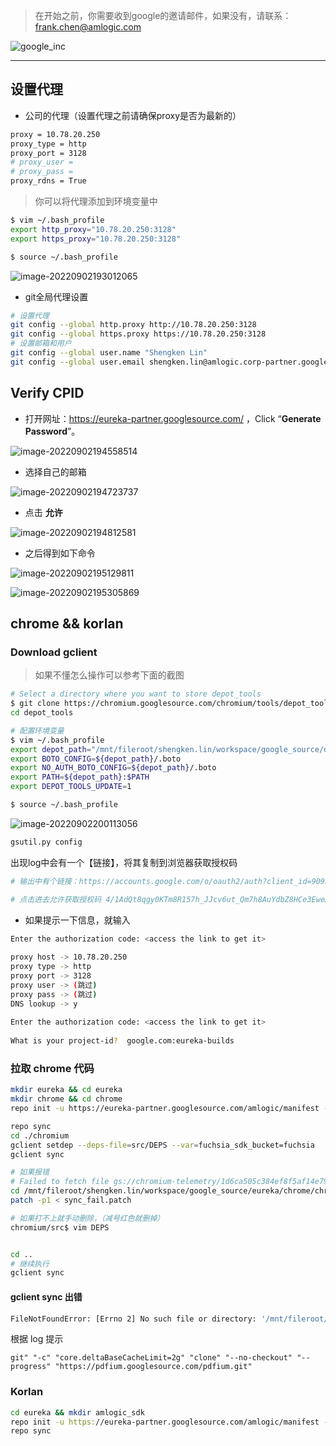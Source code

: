 > 在开始之前，你需要收到google的邀请邮件，如果没有，请联系：frank.chen@amlogic.com

![google_inc](.img/google_inc.png)

----

## 设置代理

- 公司的代理（设置代理之前请确保proxy是否为最新的）

```sh
proxy = 10.78.20.250
proxy_type = http
proxy_port = 3128
# proxy_user = 
# proxy_pass = 
proxy_rdns = True
```

> 你可以将代理添加到环境变量中

```sh
$ vim ~/.bash_profile
export http_proxy="10.78.20.250:3128"
export https_proxy="10.78.20.250:3128"

$ source ~/.bash_profile
```

![image-20220902193012065](.img/image-20220902193012065.png)

- git全局代理设置

```sh
# 设置代理
git config --global http.proxy http://10.78.20.250:3128
git config --global https.proxy https://10.78.20.250:3128
# 设置邮箱和用户
git config --global user.name "Shengken Lin"
git config --global user.email shengken.lin@amlogic.corp-partner.google.com
```


## Verify CPID

- 打开网址：https://eureka-partner.googlesource.com/ ，Click “**Generate Password**”。

![image-20220902194558514](.img/image-20220902194558514.png)

- 选择自己的邮箱

![image-20220902194723737](.img/image-20220902194723737.png)

- 点击 **允许**

![image-20220902194812581](.img/image-20220902194812581.png)

- 之后得到如下命令

![image-20220902195129811](.img/image-20220902195129811.png)

![image-20220902195305869](.img/image-20220902195305869.png)

## chrome && korlan

### Download gclient

> 如果不懂怎么操作可以参考下面的截图

```sh
# Select a directory where you want to store depot_tools
$ git clone https://chromium.googlesource.com/chromium/tools/depot_tools.git
cd depot_tools

# 配置环境变量
$ vim ~/.bash_profile
export depot_path="/mnt/fileroot/shengken.lin/workspace/google_source/depot_tools"
export BOTO_CONFIG=${depot_path}/.boto
export NO_AUTH_BOTO_CONFIG=${depot_path}/.boto
export PATH=${depot_path}:$PATH
export DEPOT_TOOLS_UPDATE=1

$ source ~/.bash_profile
```

![image-20220902200113056](.img/image-20220902200113056.png)

```sh
gsutil.py config
```

出现log中会有一个【链接】，将其复制到浏览器获取授权码

```sh
# 输出中有个链接：https://accounts.google.com/o/oauth2/auth?client_id=909320924072.apps.googleusercontent.com&redirect_uri=urn%3Aietf%3Awg%3Aoauth%3A2.0%3Aoob&scope=https%3A%2F%2Fwww.googleapis.com%2Fauth%2Fcloud-platform+https%3A%2F%2Fwww.googleapis.com%2Fauth%2Faccounts.reauth&access_type=offline&response_type=code  # gsutil.py config 之后生成

# 点击进去允许获取授权码 4/1AdQt8qgy0KTm8R157h_JJcv6ut_Qm7h8AuYdbZ8HCe3EweA79YzAUVvsBw8  # 每次不一样
```

- 如果提示一下信息，就输入

```sh
Enter the authorization code: <access the link to get it>
 
proxy host -> 10.78.20.250
proxy type -> http
proxy port -> 3128
proxy user -> (跳过)
proxy pass -> (跳过)
DNS lookup -> y
 
Enter the authorization code: <access the link to get it>
 
What is your project-id?  google.com:eureka-builds
```

### 拉取 chrome 代码

```sh
mkdir eureka && cd eureka
mkdir chrome && cd chrome
repo init -u https://eureka-partner.googlesource.com/amlogic/manifest -m default.xml

repo sync
cd ./chromium
gclient setdep --deps-file=src/DEPS --var=fuchsia_sdk_bucket=fuchsia
gclient sync

# 如果报错
# Failed to fetch file gs://chromium-telemetry/1d6ca505c384ef8f5af14e7958f62d54ec126356 for /mnt/fileroot/shengken.lin/workspace/google_source/eureka/chrome/chromium/src/content/test/data/gpu/mediapipe_zip/mediapipe_chromium_tests.zip, skipping. [Err: Traceback (most recent call last):
cd /mnt/fileroot/shengken.lin/workspace/google_source/eureka/chrome/chromium/src
patch -p1 < sync_fail.patch 

# 如果打不上就手动删除，（减号红色就删掉）
chromium/src$ vim DEPS 


cd ..
# 继续执行
gclient sync
```

#### gclient sync 出错

```sh
FileNotFoundError: [Errno 2] No such file or directory: '/mnt/fileroot/shengken.lin/workspace/google_source/eureka-v2/chrome-v2/chromium/src/third_party/pdfium' -> '/mnt/fileroot/shengken.lin/workspace/google_source/eureka-v2/chrome-v2/chromium/_bad_scm/src/third_party/pdfiuml_d3f_pq/pdfium'
```

根据 log 提示 

```
git" "-c" "core.deltaBaseCacheLimit=2g" "clone" "--no-checkout" "--progress" "https://pdfium.googlesource.com/pdfium.git"
```


### Korlan

```sh
cd eureka && mkdir amlogic_sdk
repo init -u https://eureka-partner.googlesource.com/amlogic/manifest -b korlan-master -m combined_sdk.xml
repo sync
```

